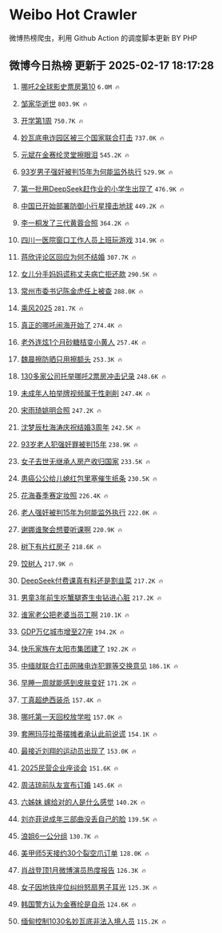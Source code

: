 # Weibo Hot Crawler 



微博热榜爬虫，利用 Github Action 的调度脚本更新 BY PHP 


## 微博今日热榜 更新于 2025-02-17 18:17:28 
1. [哪吒2全球影史票房第10](https://s.weibo.com/weibo?q=%23%E5%93%AA%E5%90%922%E5%85%A8%E7%90%83%E5%BD%B1%E5%8F%B2%E7%A5%A8%E6%88%BF%E7%AC%AC10%23&t=31&band_rank=1&Refer=top) `6.0M 🔥` 

1. [邹家华逝世](https://s.weibo.com/weibo?q=%23%E9%82%B9%E5%AE%B6%E5%8D%8E%E9%80%9D%E4%B8%96%23&t=31&band_rank=2&Refer=top) `803.9K 🔥` 

1. [开学第1周](https://s.weibo.com/weibo?q=%23%E5%BC%80%E5%AD%A6%E7%AC%AC1%E5%91%A8%23&t=31&band_rank=3&Refer=top) `750.7K 🔥` 

1. [妙瓦底电诈园区被三个国家联合打击](https://s.weibo.com/weibo?q=%23%E5%A6%99%E7%93%A6%E5%BA%95%E7%94%B5%E8%AF%88%E5%9B%AD%E5%8C%BA%E8%A2%AB%E4%B8%89%E4%B8%AA%E5%9B%BD%E5%AE%B6%E8%81%94%E5%90%88%E6%89%93%E5%87%BB%23&t=31&band_rank=4&Refer=top) `737.0K 🔥` 

1. [元斌在金赛纶灵堂擦眼泪](https://s.weibo.com/weibo?q=%23%E5%85%83%E6%96%8C%E5%9C%A8%E9%87%91%E8%B5%9B%E7%BA%B6%E7%81%B5%E5%A0%82%E6%93%A6%E7%9C%BC%E6%B3%AA%23&t=31&band_rank=5&Refer=top) `545.2K 🔥` 

1. [93岁男子强奸被判15年为何能监外执行](https://s.weibo.com/weibo?q=%2393%E5%B2%81%E7%94%B7%E5%AD%90%E5%BC%BA%E5%A5%B8%E8%A2%AB%E5%88%A415%E5%B9%B4%E4%B8%BA%E4%BD%95%E8%83%BD%E7%9B%91%E5%A4%96%E6%89%A7%E8%A1%8C%23&t=31&band_rank=6&Refer=top) `529.9K 🔥` 

1. [第一批用DeepSeek赶作业的小学生出现了](https://s.weibo.com/weibo?q=%23%E7%AC%AC%E4%B8%80%E6%89%B9%E7%94%A8DeepSeek%E8%B5%B6%E4%BD%9C%E4%B8%9A%E7%9A%84%E5%B0%8F%E5%AD%A6%E7%94%9F%E5%87%BA%E7%8E%B0%E4%BA%86%23&t=31&band_rank=7&Refer=top) `476.9K 🔥` 

1. [中国已开始部署防御小行星撞击地球](https://s.weibo.com/weibo?q=%23%E4%B8%AD%E5%9B%BD%E5%B7%B2%E5%BC%80%E5%A7%8B%E9%83%A8%E7%BD%B2%E9%98%B2%E5%BE%A1%E5%B0%8F%E8%A1%8C%E6%98%9F%E6%92%9E%E5%87%BB%E5%9C%B0%E7%90%83%23&t=31&band_rank=8&Refer=top) `449.2K 🔥` 

1. [李一桐发了三代黄蓉合照](https://s.weibo.com/weibo?q=%23%E6%9D%8E%E4%B8%80%E6%A1%90%E5%8F%91%E4%BA%86%E4%B8%89%E4%BB%A3%E9%BB%84%E8%93%89%E5%90%88%E7%85%A7%23&t=31&band_rank=9&Refer=top) `364.2K 🔥` 

1. [四川一医院窗口工作人员上班玩游戏](https://s.weibo.com/weibo?q=%23%E5%9B%9B%E5%B7%9D%E4%B8%80%E5%8C%BB%E9%99%A2%E7%AA%97%E5%8F%A3%E5%B7%A5%E4%BD%9C%E4%BA%BA%E5%91%98%E4%B8%8A%E7%8F%AD%E7%8E%A9%E6%B8%B8%E6%88%8F%23&t=31&band_rank=10&Refer=top) `314.9K 🔥` 

1. [蒋欣评论区回应为何不结婚](https://s.weibo.com/weibo?q=%23%E8%92%8B%E6%AC%A3%E8%AF%84%E8%AE%BA%E5%8C%BA%E5%9B%9E%E5%BA%94%E4%B8%BA%E4%BD%95%E4%B8%8D%E7%BB%93%E5%A9%9A%23&t=31&band_rank=11&Refer=top) `307.7K 🔥` 

1. [女儿分手妈妈谎称丈夫病亡拒还款](https://s.weibo.com/weibo?q=%23%E5%A5%B3%E5%84%BF%E5%88%86%E6%89%8B%E5%A6%88%E5%A6%88%E8%B0%8E%E7%A7%B0%E4%B8%88%E5%A4%AB%E7%97%85%E4%BA%A1%E6%8B%92%E8%BF%98%E6%AC%BE%23&t=31&band_rank=12&Refer=top) `290.5K 🔥` 

1. [常州市委书记陈金虎任上被查](https://s.weibo.com/weibo?q=%23%E5%B8%B8%E5%B7%9E%E5%B8%82%E5%A7%94%E4%B9%A6%E8%AE%B0%E9%99%88%E9%87%91%E8%99%8E%E4%BB%BB%E4%B8%8A%E8%A2%AB%E6%9F%A5%23&t=31&band_rank=13&Refer=top) `288.0K 🔥` 

1. [乘风2025](https://s.weibo.com/weibo?q=%23%E4%B9%98%E9%A3%8E2025%23&t=31&band_rank=14&Refer=top) `281.7K 🔥` 

1. [真正的哪吒闹海开始了](https://s.weibo.com/weibo?q=%23%E7%9C%9F%E6%AD%A3%E7%9A%84%E5%93%AA%E5%90%92%E9%97%B9%E6%B5%B7%E5%BC%80%E5%A7%8B%E4%BA%86%23&t=31&band_rank=15&Refer=top) `274.4K 🔥` 

1. [老外连炫1个月砂糖桔变小黄人](https://s.weibo.com/weibo?q=%23%E8%80%81%E5%A4%96%E8%BF%9E%E7%82%AB1%E4%B8%AA%E6%9C%88%E7%A0%82%E7%B3%96%E6%A1%94%E5%8F%98%E5%B0%8F%E9%BB%84%E4%BA%BA%23&t=31&band_rank=16&Refer=top) `257.4K 🔥` 

1. [魏晨擦防晒只用擦额头](https://s.weibo.com/weibo?q=%E9%AD%8F%E6%99%A8%E6%93%A6%E9%98%B2%E6%99%92%E5%8F%AA%E7%94%A8%E6%93%A6%E9%A2%9D%E5%A4%B4&t=31&band_rank=17&Refer=top) `253.3K 🔥` 

1. [130多家公司托举哪吒2票房冲击记录](https://s.weibo.com/weibo?q=%23130%E5%A4%9A%E5%AE%B6%E5%85%AC%E5%8F%B8%E6%89%98%E4%B8%BE%E5%93%AA%E5%90%922%E7%A5%A8%E6%88%BF%E5%86%B2%E5%87%BB%E8%AE%B0%E5%BD%95%23&t=31&band_rank=18&Refer=top) `248.6K 🔥` 

1. [未成年人拍举牌视频属于性剥削](https://s.weibo.com/weibo?q=%23%E6%9C%AA%E6%88%90%E5%B9%B4%E4%BA%BA%E6%8B%8D%E4%B8%BE%E7%89%8C%E8%A7%86%E9%A2%91%E5%B1%9E%E4%BA%8E%E6%80%A7%E5%89%A5%E5%89%8A%23&t=31&band_rank=19&Refer=top) `247.4K 🔥` 

1. [宋雨琦姚明合照](https://s.weibo.com/weibo?q=%23%E5%AE%8B%E9%9B%A8%E7%90%A6%E5%A7%9A%E6%98%8E%E5%90%88%E7%85%A7%23&t=31&band_rank=20&Refer=top) `247.2K 🔥` 

1. [沈梦辰杜海涛庆祝结婚3周年](https://s.weibo.com/weibo?q=%23%E6%B2%88%E6%A2%A6%E8%BE%B0%E6%9D%9C%E6%B5%B7%E6%B6%9B%E5%BA%86%E7%A5%9D%E7%BB%93%E5%A9%9A3%E5%91%A8%E5%B9%B4%23&t=31&band_rank=21&Refer=top) `242.5K 🔥` 

1. [93岁老人犯强奸罪被判15年](https://s.weibo.com/weibo?q=%2393%E5%B2%81%E8%80%81%E4%BA%BA%E7%8A%AF%E5%BC%BA%E5%A5%B8%E7%BD%AA%E8%A2%AB%E5%88%A415%E5%B9%B4%23&t=31&band_rank=22&Refer=top) `238.9K 🔥` 

1. [女子去世无继承人房产收归国家](https://s.weibo.com/weibo?q=%23%E5%A5%B3%E5%AD%90%E5%8E%BB%E4%B8%96%E6%97%A0%E7%BB%A7%E6%89%BF%E4%BA%BA%E6%88%BF%E4%BA%A7%E6%94%B6%E5%BD%92%E5%9B%BD%E5%AE%B6%23&t=31&band_rank=23&Refer=top) `233.5K 🔥` 

1. [患癌公公给儿媳红包里塞催生纸条](https://s.weibo.com/weibo?q=%23%E6%82%A3%E7%99%8C%E5%85%AC%E5%85%AC%E7%BB%99%E5%84%BF%E5%AA%B3%E7%BA%A2%E5%8C%85%E9%87%8C%E5%A1%9E%E5%82%AC%E7%94%9F%E7%BA%B8%E6%9D%A1%23&t=31&band_rank=24&Refer=top) `230.5K 🔥` 

1. [花海春季赛定妆照](https://s.weibo.com/weibo?q=%E8%8A%B1%E6%B5%B7%E6%98%A5%E5%AD%A3%E8%B5%9B%E5%AE%9A%E5%A6%86%E7%85%A7&t=31&band_rank=25&Refer=top) `226.4K 🔥` 

1. [老人强奸被判15年为何能监外执行](https://s.weibo.com/weibo?q=%23%E8%80%81%E4%BA%BA%E5%BC%BA%E5%A5%B8%E8%A2%AB%E5%88%A415%E5%B9%B4%E4%B8%BA%E4%BD%95%E8%83%BD%E7%9B%91%E5%A4%96%E6%89%A7%E8%A1%8C%23&t=31&band_rank=26&Refer=top) `222.0K 🔥` 

1. [谢娜谁聚会想要听课啊](https://s.weibo.com/weibo?q=%E8%B0%A2%E5%A8%9C%E8%B0%81%E8%81%9A%E4%BC%9A%E6%83%B3%E8%A6%81%E5%90%AC%E8%AF%BE%E5%95%8A&t=31&band_rank=27&Refer=top) `220.9K 🔥` 

1. [树下有片红房子](https://s.weibo.com/weibo?q=%E6%A0%91%E4%B8%8B%E6%9C%89%E7%89%87%E7%BA%A2%E6%88%BF%E5%AD%90&t=31&band_rank=28&Refer=top) `218.6K 🔥` 

1. [饺树人](https://s.weibo.com/weibo?q=%E9%A5%BA%E6%A0%91%E4%BA%BA&t=31&band_rank=29&Refer=top) `217.9K 🔥` 

1. [DeepSeek付费课真有料还是割韭菜](https://s.weibo.com/weibo?q=%23DeepSeek%E4%BB%98%E8%B4%B9%E8%AF%BE%E7%9C%9F%E6%9C%89%E6%96%99%E8%BF%98%E6%98%AF%E5%89%B2%E9%9F%AD%E8%8F%9C%23&t=31&band_rank=30&Refer=top) `217.2K 🔥` 

1. [男童3年前生吃蟹腿寄生虫钻进心脏](https://s.weibo.com/weibo?q=%23%E7%94%B7%E7%AB%A53%E5%B9%B4%E5%89%8D%E7%94%9F%E5%90%83%E8%9F%B9%E8%85%BF%E5%AF%84%E7%94%9F%E8%99%AB%E9%92%BB%E8%BF%9B%E5%BF%83%E8%84%8F%23&t=31&band_rank=31&Refer=top) `217.2K 🔥` 

1. [谁家老公把老婆当员工啊](https://s.weibo.com/weibo?q=%E8%B0%81%E5%AE%B6%E8%80%81%E5%85%AC%E6%8A%8A%E8%80%81%E5%A9%86%E5%BD%93%E5%91%98%E5%B7%A5%E5%95%8A&t=31&band_rank=32&Refer=top) `210.1K 🔥` 

1. [GDP万亿城市增至27座](https://s.weibo.com/weibo?q=%23GDP%E4%B8%87%E4%BA%BF%E5%9F%8E%E5%B8%82%E5%A2%9E%E8%87%B327%E5%BA%A7%23&t=31&band_rank=33&Refer=top) `194.2K 🔥` 

1. [快乐家族在太阳市集团建了](https://s.weibo.com/weibo?q=%E5%BF%AB%E4%B9%90%E5%AE%B6%E6%97%8F%E5%9C%A8%E5%A4%AA%E9%98%B3%E5%B8%82%E9%9B%86%E5%9B%A2%E5%BB%BA%E4%BA%86&t=31&band_rank=34&Refer=top) `192.2K 🔥` 

1. [中缅就联合打击网赌电诈犯罪等交换意见](https://s.weibo.com/weibo?q=%23%E4%B8%AD%E7%BC%85%E5%B0%B1%E8%81%94%E5%90%88%E6%89%93%E5%87%BB%E7%BD%91%E8%B5%8C%E7%94%B5%E8%AF%88%E7%8A%AF%E7%BD%AA%E7%AD%89%E4%BA%A4%E6%8D%A2%E6%84%8F%E8%A7%81%23&t=31&band_rank=35&Refer=top) `186.1K 🔥` 

1. [早睡一周就能感到皮肤变好](https://s.weibo.com/weibo?q=%23%E6%97%A9%E7%9D%A1%E4%B8%80%E5%91%A8%E5%B0%B1%E8%83%BD%E6%84%9F%E5%88%B0%E7%9A%AE%E8%82%A4%E5%8F%98%E5%A5%BD%23&t=31&band_rank=36&Refer=top) `171.2K 🔥` 

1. [丁真超绝西装杀](https://s.weibo.com/weibo?q=%E4%B8%81%E7%9C%9F%E8%B6%85%E7%BB%9D%E8%A5%BF%E8%A3%85%E6%9D%80&t=31&band_rank=37&Refer=top) `157.4K 🔥` 

1. [哪吒第一天回校放学啦](https://s.weibo.com/weibo?q=%23%E5%93%AA%E5%90%92%E7%AC%AC%E4%B8%80%E5%A4%A9%E5%9B%9E%E6%A0%A1%E6%94%BE%E5%AD%A6%E5%95%A6%23&t=31&band_rank=38&Refer=top) `157.0K 🔥` 

1. [套圈玛莎拉蒂摆摊者承认此前说谎](https://s.weibo.com/weibo?q=%23%E5%A5%97%E5%9C%88%E7%8E%9B%E8%8E%8E%E6%8B%89%E8%92%82%E6%91%86%E6%91%8A%E8%80%85%E6%89%BF%E8%AE%A4%E6%AD%A4%E5%89%8D%E8%AF%B4%E8%B0%8E%23&t=31&band_rank=39&Refer=top) `154.1K 🔥` 

1. [最接近刘翔的运动员出现了](https://s.weibo.com/weibo?q=%23%E6%9C%80%E6%8E%A5%E8%BF%91%E5%88%98%E7%BF%94%E7%9A%84%E8%BF%90%E5%8A%A8%E5%91%98%E5%87%BA%E7%8E%B0%E4%BA%86%23&t=31&band_rank=40&Refer=top) `153.0K 🔥` 

1. [2025民营企业座谈会](https://s.weibo.com/weibo?q=%232025%E6%B0%91%E8%90%A5%E4%BC%81%E4%B8%9A%E5%BA%A7%E8%B0%88%E4%BC%9A%23&t=31&band_rank=41&Refer=top) `151.6K 🔥` 

1. [周洁琼前队友宣布订婚](https://s.weibo.com/weibo?q=%23%E5%91%A8%E6%B4%81%E7%90%BC%E5%89%8D%E9%98%9F%E5%8F%8B%E5%AE%A3%E5%B8%83%E8%AE%A2%E5%A9%9A%23&t=31&band_rank=42&Refer=top) `145.6K 🔥` 

1. [六姊妹 嫁给对的人是什么感觉](https://s.weibo.com/weibo?q=%E5%85%AD%E5%A7%8A%E5%A6%B9%20%E5%AB%81%E7%BB%99%E5%AF%B9%E7%9A%84%E4%BA%BA%E6%98%AF%E4%BB%80%E4%B9%88%E6%84%9F%E8%A7%89&t=31&band_rank=43&Refer=top) `140.2K 🔥` 

1. [刘亦菲说成年三部曲没丢自己的脸](https://s.weibo.com/weibo?q=%23%E5%88%98%E4%BA%A6%E8%8F%B2%E8%AF%B4%E6%88%90%E5%B9%B4%E4%B8%89%E9%83%A8%E6%9B%B2%E6%B2%A1%E4%B8%A2%E8%87%AA%E5%B7%B1%E7%9A%84%E8%84%B8%23&t=31&band_rank=44&Refer=top) `139.5K 🔥` 

1. [浪姐6一公分组](https://s.weibo.com/weibo?q=%23%E6%B5%AA%E5%A7%906%E4%B8%80%E5%85%AC%E5%88%86%E7%BB%84%23&t=31&band_rank=45&Refer=top) `130.7K 🔥` 

1. [美甲师5天接约30个裂空爪订单](https://s.weibo.com/weibo?q=%23%E7%BE%8E%E7%94%B2%E5%B8%885%E5%A4%A9%E6%8E%A5%E7%BA%A630%E4%B8%AA%E8%A3%82%E7%A9%BA%E7%88%AA%E8%AE%A2%E5%8D%95%23&t=31&band_rank=46&Refer=top) `128.0K 🔥` 

1. [肖战登顶1月微博演员热度报告](https://s.weibo.com/weibo?q=%23%E8%82%96%E6%88%98%E7%99%BB%E9%A1%B61%E6%9C%88%E5%BE%AE%E5%8D%9A%E6%BC%94%E5%91%98%E7%83%AD%E5%BA%A6%E6%8A%A5%E5%91%8A%23&t=31&band_rank=47&Refer=top) `126.3K 🔥` 

1. [女子因地铁座位纠纷怒扇男子耳光](https://s.weibo.com/weibo?q=%23%E5%A5%B3%E5%AD%90%E5%9B%A0%E5%9C%B0%E9%93%81%E5%BA%A7%E4%BD%8D%E7%BA%A0%E7%BA%B7%E6%80%92%E6%89%87%E7%94%B7%E5%AD%90%E8%80%B3%E5%85%89%23&t=31&band_rank=48&Refer=top) `125.3K 🔥` 

1. [韩国警方认为金赛纶是自杀](https://s.weibo.com/weibo?q=%23%E9%9F%A9%E5%9B%BD%E8%AD%A6%E6%96%B9%E8%AE%A4%E4%B8%BA%E9%87%91%E8%B5%9B%E7%BA%B6%E6%98%AF%E8%87%AA%E6%9D%80%23&t=31&band_rank=49&Refer=top) `124.6K 🔥` 

1. [缅甸控制1030名妙瓦底非法入境人员](https://s.weibo.com/weibo?q=%23%E7%BC%85%E7%94%B8%E6%8E%A7%E5%88%B61030%E5%90%8D%E5%A6%99%E7%93%A6%E5%BA%95%E9%9D%9E%E6%B3%95%E5%85%A5%E5%A2%83%E4%BA%BA%E5%91%98%23&t=31&band_rank=50&Refer=top) `115.2K 🔥` 

